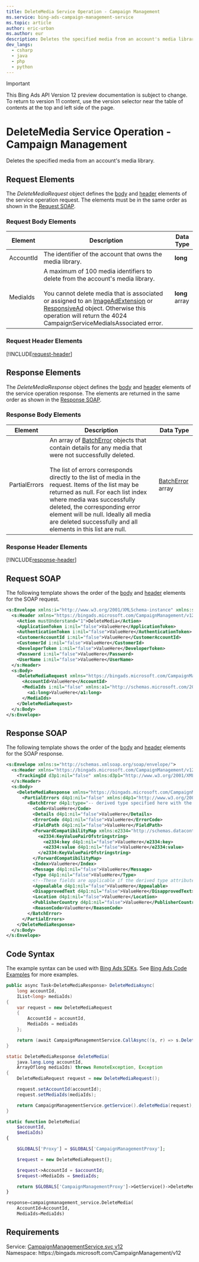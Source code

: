 ```yaml
---
title: DeleteMedia Service Operation - Campaign Management
ms.service: bing-ads-campaign-management-service
ms.topic: article
author: eric-urban
ms.author: eur
description: Deletes the specified media from an account's media library.
dev_langs: 
  - csharp
  - java
  - php
  - python
---
```

> [!IMPORTANT]
> This Bing Ads API Version 12 preview documentation is subject to change. To return to version 11 content, use the version selector near the table of contents at the top and left side of the page.

# DeleteMedia Service Operation - Campaign Management
Deletes the specified media from an account's media library.

## <a name="request"></a>Request Elements
The *DeleteMediaRequest* object defines the [body](#request-body) and [header](#request-header) elements of the service operation request. The elements must be in the same order as shown in the [Request SOAP](#request-soap). 

### <a name="request-body"></a>Request Body Elements

|Element|Description|Data Type|
|-----------|---------------|-------------|
|<a name="accountid"></a>AccountId|The identifier of the account that owns the media library.|**long**|
|<a name="mediaids"></a>MediaIds|A maximum of 100 media identifiers to delete from the account's media library.<br/><br/>You cannot delete media that is associated or assigned to an [ImageAdExtension](imageadextension.md) or [ResponsiveAd](responsivead.md) object. Otherwise this operation will return the 4024 CampaignServiceMediaIsAssociated error.|**long** array|

### <a name="request-header"></a>Request Header Elements
[!INCLUDE[request-header](./includes/request-header.md)]

## <a name="response"></a>Response Elements
The *DeleteMediaResponse* object defines the [body](#response-body) and [header](#response-header) elements of the service operation response. The elements are returned in the same order as shown in the [Response SOAP](#response-soap).

### <a name="response-body"></a>Response Body Elements

|Element|Description|Data Type|
|-----------|---------------|-------------|
|<a name="partialerrors"></a>PartialErrors|An array of [BatchError](batcherror.md) objects that contain details for any media that were not successfully deleted.<br /><br />The list of errors corresponds directly to the list of media in the request. Items of the list may be returned as null. For each list index where media was successfully deleted, the corresponding error element will be null. Ideally all media are deleted successfully and all elements in this list are null.|[BatchError](batcherror.md) array|

### <a name="response-header"></a>Response Header Elements
[!INCLUDE[response-header](./includes/response-header.md)]

## <a name="request-soap"></a>Request SOAP
The following template shows the order of the [body](#request-body) and [header](#request-header) elements for the SOAP request.

```xml
<s:Envelope xmlns:i="http://www.w3.org/2001/XMLSchema-instance" xmlns:s="http://schemas.xmlsoap.org/soap/envelope/">
  <s:Header xmlns="https://bingads.microsoft.com/CampaignManagement/v12">
    <Action mustUnderstand="1">DeleteMedia</Action>
    <ApplicationToken i:nil="false">ValueHere</ApplicationToken>
    <AuthenticationToken i:nil="false">ValueHere</AuthenticationToken>
    <CustomerAccountId i:nil="false">ValueHere</CustomerAccountId>
    <CustomerId i:nil="false">ValueHere</CustomerId>
    <DeveloperToken i:nil="false">ValueHere</DeveloperToken>
    <Password i:nil="false">ValueHere</Password>
    <UserName i:nil="false">ValueHere</UserName>
  </s:Header>
  <s:Body>
    <DeleteMediaRequest xmlns="https://bingads.microsoft.com/CampaignManagement/v12">
      <AccountId>ValueHere</AccountId>
      <MediaIds i:nil="false" xmlns:a1="http://schemas.microsoft.com/2003/10/Serialization/Arrays">
        <a1:long>ValueHere</a1:long>
      </MediaIds>
    </DeleteMediaRequest>
  </s:Body>
</s:Envelope>
```

## <a name="response-soap"></a>Response SOAP
The following template shows the order of the [body](#response-body) and [header](#response-header) elements for the SOAP response.

```xml
<s:Envelope xmlns:s="http://schemas.xmlsoap.org/soap/envelope/">
  <s:Header xmlns="https://bingads.microsoft.com/CampaignManagement/v12">
    <TrackingId d3p1:nil="false" xmlns:d3p1="http://www.w3.org/2001/XMLSchema-instance">ValueHere</TrackingId>
  </s:Header>
  <s:Body>
    <DeleteMediaResponse xmlns="https://bingads.microsoft.com/CampaignManagement/v12">
      <PartialErrors d4p1:nil="false" xmlns:d4p1="http://www.w3.org/2001/XMLSchema-instance">
        <BatchError d4p1:type="-- derived type specified here with the appropriate prefix --">
          <Code>ValueHere</Code>
          <Details d4p1:nil="false">ValueHere</Details>
          <ErrorCode d4p1:nil="false">ValueHere</ErrorCode>
          <FieldPath d4p1:nil="false">ValueHere</FieldPath>
          <ForwardCompatibilityMap xmlns:e2334="http://schemas.datacontract.org/2004/07/System.Collections.Generic" d4p1:nil="false">
            <e2334:KeyValuePairOfstringstring>
              <e2334:key d4p1:nil="false">ValueHere</e2334:key>
              <e2334:value d4p1:nil="false">ValueHere</e2334:value>
            </e2334:KeyValuePairOfstringstring>
          </ForwardCompatibilityMap>
          <Index>ValueHere</Index>
          <Message d4p1:nil="false">ValueHere</Message>
          <Type d4p1:nil="false">ValueHere</Type>
          <!--These fields are applicable if the derived type attribute is set to EditorialError-->
          <Appealable d4p1:nil="false">ValueHere</Appealable>
          <DisapprovedText d4p1:nil="false">ValueHere</DisapprovedText>
          <Location d4p1:nil="false">ValueHere</Location>
          <PublisherCountry d4p1:nil="false">ValueHere</PublisherCountry>
          <ReasonCode>ValueHere</ReasonCode>
        </BatchError>
      </PartialErrors>
    </DeleteMediaResponse>
  </s:Body>
</s:Envelope>
```

## <a name="example"></a>Code Syntax
The example syntax can be used with [Bing Ads SDKs](../guides/client-libraries.md). See [Bing Ads Code Examples](../guides/code-examples.md) for more examples.
```csharp
public async Task<DeleteMediaResponse> DeleteMediaAsync(
	long accountId,
	IList<long> mediaIds)
{
	var request = new DeleteMediaRequest
	{
		AccountId = accountId,
		MediaIds = mediaIds
	};

	return (await CampaignManagementService.CallAsync((s, r) => s.DeleteMediaAsync(r), request));
}
```
```java
static DeleteMediaResponse deleteMedia(
	java.lang.Long accountId,
	ArrayOflong mediaIds) throws RemoteException, Exception
{
	DeleteMediaRequest request = new DeleteMediaRequest();

	request.setAccountId(accountId);
	request.setMediaIds(mediaIds);

	return CampaignManagementService.getService().deleteMedia(request);
}
```
```php
static function DeleteMedia(
	$accountId,
	$mediaIds)
{

	$GLOBALS['Proxy'] = $GLOBALS['CampaignManagementProxy'];

	$request = new DeleteMediaRequest();

	$request->AccountId = $accountId;
	$request->MediaIds = $mediaIds;

	return $GLOBALS['CampaignManagementProxy']->GetService()->DeleteMedia($request);
}
```
```python
response=campaignmanagement_service.DeleteMedia(
	AccountId=AccountId,
	MediaIds=MediaIds)
```

## Requirements
Service: [CampaignManagementService.svc v12](https://campaign.api.bingads.microsoft.com/Api/Advertiser/CampaignManagement/v12/CampaignManagementService.svc)  
Namespace: https\://bingads.microsoft.com/CampaignManagement/v12  

